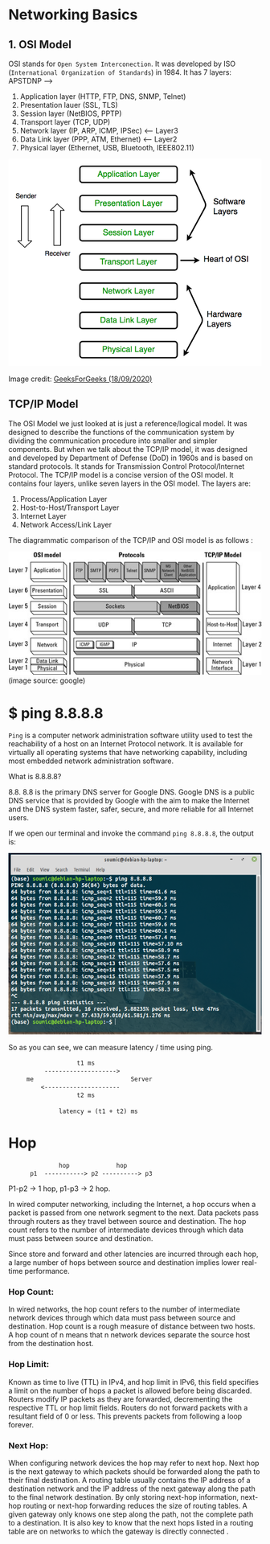 # Networking Basics
## 1. OSI Model
OSI stands for `Open System Interconection`. It was developed by ISO (`International Organization of Standards`) in 1984. It has 7 layers:
APSTDNP --> 
1. Application layer (HTTP, FTP, DNS, SNMP, Telnet)
2. Presentation lauer (SSL, TLS)
3. Session layer (NetBIOS, PPTP)
4. Transport layer (TCP, UDP)
5. Network layer (IP, ARP, ICMP, IPSec) <-- Layer3
6. Data Link layer (PPP, ATM, Ethernet) <-- Layer2
7. Physical layer (Ethernet, USB, Bluetooth, IEEE802.11)

![Image source: GeeksForGeeks](osi.png)

Image credit: [GeeksForGeeks (18/09/2020)](https://media.geeksforgeeks.org/wp-content/uploads/computer-network-osi-model-layers.png)

## TCP/IP Model
The OSI Model we just looked at is just a reference/logical model. It was designed to describe the functions of the communication system by dividing the communication procedure into smaller and simpler components. But when we talk about the TCP/IP model, it was designed and developed by Department of Defense (DoD) in 1960s and is based on standard protocols. It stands for Transmission Control Protocol/Internet Protocol. The TCP/IP model is a concise version of the OSI model. It contains four layers, unlike seven layers in the OSI model. The layers are:

1. Process/Application Layer
2. Host-to-Host/Transport Layer
3. Internet Layer
4. Network Access/Link Layer

The diagrammatic comparison of the TCP/IP and OSI model is as follows :

![Image source: google](tcp-ip-vs-osi.png)
(image source: google)

# $ ping 8.8.8.8
`Ping` is a computer network administration software utility used to test the reachability of a host on an Internet Protocol network. It is available for virtually all operating systems that have networking capability, including most embedded network administration software.

What is 8.8.8.8?

8.8. 8.8 is the primary DNS server for Google DNS. Google DNS is a public DNS service that is provided by Google with the aim to make the Internet and the DNS system faster, safer, secure, and more reliable for all Internet users.

If we open our terminal and invoke the command `ping 8.8.8.8`, the output is:

![ping 8.8.8.8](ping_8888.png)

So as you can see, we can measure latency / time using ping.
```
                   t1 ms
          --------------------> 
     me                           Server
         <---------------------                      
                   t2 ms

              latency = (t1 + t2) ms
```

# Hop

```
              hop             hop
      p1  -----------> p2 ----------> p3
```
P1-p2 -> 1 hop, p1-p3 -> 2 hop.

In wired computer networking, including the Internet, a hop occurs when a packet is passed from one network segment to the next. Data packets pass through routers as they travel between source and destination. The hop count refers to the number of intermediate devices through which data must pass between source and destination.

Since store and forward and other latencies are incurred through each hop, a large number of hops between source and destination implies lower real-time performance.


### Hop Count: 
In wired networks, the hop count refers to the number of intermediate network devices through which data must pass between source and destination. Hop count is a rough measure of distance between two hosts. A hop count of n means that n network devices separate the source host from the destination host.

### Hop Limit: 
Known as time to live (TTL) in IPv4, and hop limit in IPv6, this field specifies a limit on the number of hops a packet is allowed before being discarded. Routers modify IP packets as they are forwarded, decrementing the respective TTL or hop limit fields. Routers do not forward packets with a resultant field of 0 or less. This prevents packets from following a loop forever.

### Next Hop:
When configuring network devices the hop may refer to next hop. Next hop is the next gateway to which packets should be forwarded along the path to their final destination. A routing table usually contains the IP address of a destination network and the IP address of the next gateway along the path to the final network destination. By only storing next-hop information, next-hop routing or next-hop forwarding reduces the size of routing tables. A given gateway only knows one step along the path, not the complete path to a destination. It is also key to know that the next hops listed in a routing table are on networks to which the gateway is directly connected .